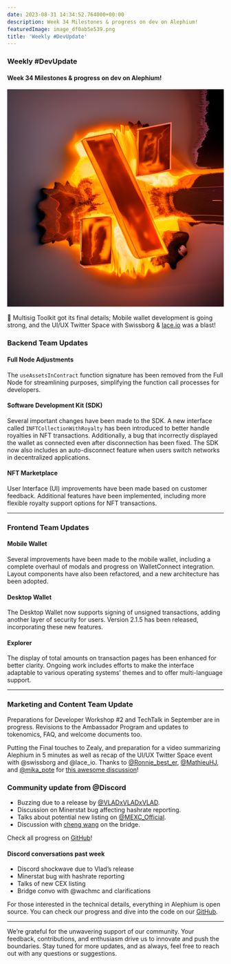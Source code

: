 ```yaml
---
date: 2023-08-31 14:34:52.764000+00:00
description: Week 34 Milestones & progress on dev on Alephium!
featuredImage: image_df0ab5e539.png
title: 'Weekly #DevUpdate'
---
```


### Weekly \#DevUpdate

#### Week 34 Milestones & progress on dev on Alephium!

![](image_df0ab5e539.png)

🎇 Multisig Toolkit got its final details; Mobile wallet development is going strong, and the UI/UX Twitter Space with Swissborg & <a href="https://www.lace.io/" class="markup--anchor markup--p-anchor" data-href="https://www.lace.io/" rel="noopener" target="_blank">lace.io</a> was a blast!

### Backend Team Updates

#### Full Node Adjustments

The `useAssetsInContract` function signature has been removed from the Full Node for streamlining purposes, simplifying the function call processes for developers.

#### Software Development Kit (SDK)

Several important changes have been made to the SDK. A new interface called `INFTCollectionWithRoyalty` has been introduced to better handle royalties in NFT transactions. Additionally, a bug that incorrectly displayed the wallet as connected even after disconnection has been fixed. The SDK now also includes an auto-disconnect feature when users switch networks in decentralized applications.

#### NFT Marketplace

User Interface (UI) improvements have been made based on customer feedback. Additional features have been implemented, including more flexible royalty support options for NFT transactions.

---

### Frontend Team Updates

#### Mobile Wallet

Several improvements have been made to the mobile wallet, including a complete overhaul of modals and progress on WalletConnect integration. Layout components have also been refactored, and a new architecture has been adopted.

#### Desktop Wallet

The Desktop Wallet now supports signing of unsigned transactions, adding another layer of security for users. Version 2.1.5 has been released, incorporating these new features.

#### Explorer

The display of total amounts on transaction pages has been enhanced for better clarity. Ongoing work includes efforts to make the interface adaptable to various operating systems’ themes and to offer multi-language support.

---

### Marketing and Content Team Update

Preparations for Developer Workshop \#2 and TechTalk in September are in progress. Revisions to the Ambassador Program and updates to tokenomics, FAQ, and welcome documents too.

Putting the Final touches to Zealy, and preparation for a video summarizing Alephium in 5 minutes as well as recap of the UI/UX Twitter Space event with @swissborg and @lace_io. Thanks to <a href="https://twitter.com/Ronnie_best_er" class="markup--anchor markup--p-anchor" data-href="https://twitter.com/Ronnie_best_er" rel="noopener" target="_blank">@Ronnie_best_er</a>, <a href="https://twitter.com/MathieuHJ" class="markup--anchor markup--p-anchor" data-href="https://twitter.com/MathieuHJ" rel="noopener" target="_blank">@MathieuHJ</a>, and <a href="https://twitter.com/mika_pote" class="markup--anchor markup--p-anchor" data-href="https://twitter.com/mika_pote" rel="noopener" target="_blank">@mika_pote</a> for <a href="https://youtu.be/VK4QtY_q1ek?si=Gialxp0F1_Z5f-0o" class="markup--anchor markup--p-anchor" data-href="https://youtu.be/VK4QtY_q1ek?si=Gialxp0F1_Z5f-0o" rel="noopener" target="_blank">this awesome discussion</a>!

### Community update from @Discord

- <span id="1dce">Buzzing due to a release by <a href="https://twitter.com/VLADxVLADxVLAD" class="markup--anchor markup--li-anchor" data-href="https://twitter.com/VLADxVLADxVLAD" rel="noopener" target="_blank">@VLADxVLADxVLAD</a>.</span>
- <span id="60de">Discussion on Minerstat bug affecting hashrate reporting.</span>
- <span id="12dc">Talks about potential new listing on <a href="https://twitter.com/MEXC_Official" class="markup--anchor markup--li-anchor" data-href="https://twitter.com/MEXC_Official" rel="noopener" target="_blank">@MEXC_Official</a>.</span>
- <span id="57b0">Discussion with <a href="https://medium.com/u/5b08e6838f2c" class="markup--user markup--li-user" data-href="https://medium.com/u/5b08e6838f2c" data-anchor-type="2" data-user-id="5b08e6838f2c" data-action-value="5b08e6838f2c" data-action="show-user-card" data-action-type="hover" target="_blank">cheng wang</a> on the bridge.</span>

Check all progress on <a href="https://github.com/alephium" class="markup--anchor markup--p-anchor" data-href="https://github.com/alephium" rel="noopener" target="_blank">GitHub</a>!

<figure id="8ae9" class="graf graf--figure graf--iframe graf-after--p">
<blockquote>
<a href="https://twitter.com/alephium/status/1695081967006441623"></a>
</blockquote>
</figure>

#### Discord conversations past week

- <span id="3a47">Discord shockwave due to Vlad’s release</span>
- <span id="5305">Minerstat bug with hashrate reporting</span>
- <span id="c05a">Talks of new CEX listing</span>
- <span id="2b86">Bridge convo with @wachmc and clarifications</span>

For those interested in the technical details, everything in Alephium is open source. You can check our progress and dive into the code on our <a href="https://github.com/alephium" class="markup--anchor markup--p-anchor" data-href="https://github.com/alephium" rel="noopener ugc nofollow noopener" target="_blank">GitHub</a>.

---

We’re grateful for the unwavering support of our community. Your feedback, contributions, and enthusiasm drive us to innovate and push the boundaries. Stay tuned for more updates, and as always, feel free to reach out with any questions or suggestions.
